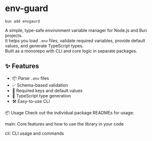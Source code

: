 # env-guard

```
bun add envgaurd
```

A simple, type-safe environment variable manager for Node.js and Bun projects.  
It helps you load `.env` files, validate required variables, provide default values, and generate TypeScript types.  
Built as a monorepo with CLI and core logic in separate packages.

## ✨ Features

- 📦 Parse `.env` files
- ✅ Schema-based validation
- 🔐 Required keys and default values
- 🧠 TypeScript type generation
- 🛠️ Easy-to-use CLI

📦 Usage
Check out the individual package READMEs for usage:

main: Core features and how to use the library in your code

cli: CLI usage and commands
